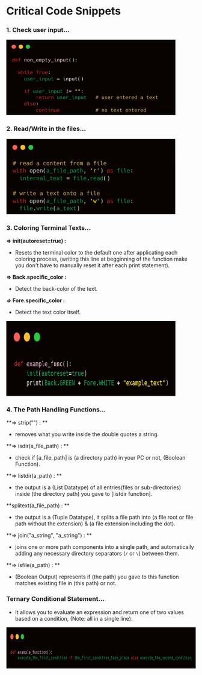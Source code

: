 # Critical Code Snippets

### 1. Check user input...

<img src="Images\1. check user input.png" style="margin:0; width:450px; height:200px; background-color:red">



### 2. Read/Write in the files...

<img src="Images\2. file handling.png" style="margin:0; width:450px; height:200px; background-color:red">



### 3. Coloring Terminal Texts...

**=> init(autoreset=true) :**

- Resets the terminal color to the default one after applicating each coloring process, (writing this line at begginning of the function make you don't have to manually reset it after each print statement).

**=> Back.specific_color :**

- Detect the back-color of the text.

**=> Fore.specific_color :**

- Detect the text color itself.

<img src="Images\3. Coloring Terminal Text.png" style="margin:0; width:450px; height:200px; background-color:red">



### 4. The Path Handling Functions...

**=> strip("") : **

- removes what you write inside the double quotes a string.

**=> isdir(a_file_path) : **

- check if [a_file_path] is (a directory path) in your PC or not, (Boolean Function).

**=> listdir(a_path) : **

- the output is a (List Datatype) of all entries(files or sub-directories) inside (the directory path) you gave to [listdir function].

**splitext(a_file_path) : **

- the output is a (Tuple Datatype), it splits a file path into (a file root or file path without the extension) & (a file extension including the dot).

**=> join("a_string", "a_string") : **

-  joins one or more path components into a single path, and automatically adding any necessary directory separators (`/` or `\`) between them.

**=> isfile(a_path) : **

- (Boolean Output) represents if (the path) you gave to this function matches existing file in (this path) or not.



### Ternary Conditional Statement...

- It allows you to evaluate an expression and return one of two values based on a condition, (Note: all in a single line).

​	<img src="Images\4. Ternary Conditional Statement.png" style="margin:0; width:800px; height:110px; background-color:red">
